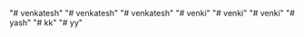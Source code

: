 "# venkatesh" 
"# venkatesh" 
"# venkatesh" 
"# venki" 
"# venki" 
"# venki" 
"# yash" 
"# kk" 
"# yy" 
